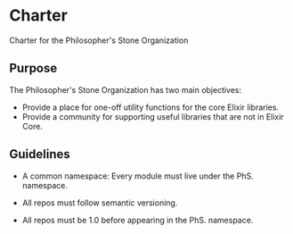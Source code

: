 # Charter
Charter for the Philosopher's Stone Organization

## Purpose
The Philosopher's Stone Organization has two main objectives: 

* Provide a place for one-off utility functions for the core Elixir libraries. 
* Provide a community for supporting useful libraries that are not in Elixir Core.

## Guidelines 

* A common namespace: 
  Every module must live under the PhS. namespace.

* All repos must follow semantic versioning.
* All repos must be 1.0 before appearing in the PhS. namespace. 
